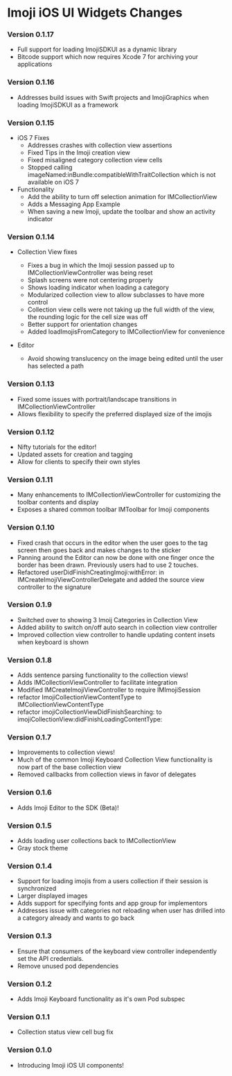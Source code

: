 # Imoji iOS UI Widgets Changes

### Version 0.1.17

* Full support for loading ImojiSDKUI as a dynamic library
* Bitcode support which now requires Xcode 7 for archiving your applications

### Version 0.1.16

* Addresses build issues with Swift projects and ImojiGraphics when loading ImojiSDKUI as a framework

### Version 0.1.15

* iOS 7 Fixes
  * Addresses crashes with collection view assertions
  * Fixed Tips in the Imoji creation view
  * Fixed misaligned category collection view cells
  * Stopped calling imageNamed:inBundle:compatibleWithTraitCollection which is not available on iOS 7
* Functionality
  * Add the ability to turn off selection animation for IMCollectionView
  * Adds a Messaging App Example
  * When saving a new Imoji, update the toolbar and show an activity indicator

### Version 0.1.14

* Collection View fixes
  * Fixes a bug in which the Imoji session passed up to IMCollectionViewController was being reset
  * Splash screens were not centering properly
  * Shows loading indicator when loading a category
  * Modularized collection view to allow subclasses to have more control
  * Collection view cells were not taking up the full width of the view, the rounding logic for the cell size was off
  * Better support for orientation changes
  * Added loadImojisFromCategory to IMCollectionView for convenience

* Editor
  * Avoid showing translucency on the image being edited until the user has selected a path

### Version 0.1.13

* Fixed some issues with portrait/landscape transitions in IMCollectionViewController
* Allows flexibility to specify the preferred displayed size of the imojis

### Version 0.1.12

* Nifty tutorials for the editor!
* Updated assets for creation and tagging
* Allow for clients to specify their own styles

### Version 0.1.11

* Many enhancements to IMCollectionViewController for customizing the toolbar contents and display
* Exposes a shared common toolbar IMToolbar for Imoji components

### Version 0.1.10

* Fixed crash that occurs in the editor when the user goes to the tag screen then goes back and makes changes to the sticker
* Panning around the Editor can now be done with one finger once the border has been drawn. Previously users had to use 2 touches.
* Refactored userDidFinishCreatingImoji:withError: in IMCreateImojiViewControllerDelegate and added the source view controller to the signature

### Version 0.1.9

* Switched over to showing 3 Imoij Categories in Collection View
* Added ability to switch on/off auto search in collection view controller
* Improved collection view controller to handle updating content insets when keyboard is shown

### Version 0.1.8

* Adds sentence parsing functionality to the collection views!
* Adds IMCollectionViewController to facilitate integration
* Modified IMCreateImojiViewController to require IMImojiSession
* refactor ImojiCollectionViewContentType to IMCollectionViewContentType
* refactor imojiCollectionViewDidFinishSearching: to imojiCollectionView:didFinishLoadingContentType:

### Version 0.1.7

* Improvements to collection views! 
* Much of the common Imoji Keyboard Collection View functionality is now part of the base collection view
* Removed callbacks from collection views in favor of delegates

### Version 0.1.6

* Adds Imoji Editor to the SDK (Beta)!

### Version 0.1.5

* Adds loading user collections back to IMCollectionView
* Gray stock theme

### Version 0.1.4

* Support for loading imojis from a users collection if their session is synchronized
* Larger displayed images
* Adds support for specifying fonts and app group for implementors
* Addresses issue with categories not reloading when user has drilled into a category already and wants to go back

### Version 0.1.3

* Ensure that consumers of the keyboard view controller independently set the API credentials.
* Remove unused pod dependencies

### Version 0.1.2

* Adds Imoji Keyboard functionality as it's own Pod subspec

### Version 0.1.1

* Collection status view cell bug fix

### Version 0.1.0

* Introducing Imoji iOS UI components!

